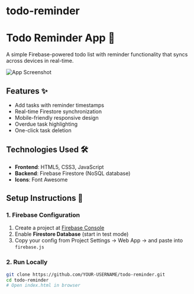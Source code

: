 # todo-reminder
# Todo Reminder App 🔔

A simple Firebase-powered todo list with reminder functionality that syncs across devices in real-time.

![App Screenshot](https://i.imgur.com/JR5hZOl.png)

## Features ✨
- Add tasks with reminder timestamps
- Real-time Firestore synchronization
- Mobile-friendly responsive design
- Overdue task highlighting
- One-click task deletion

## Technologies Used 🛠️
- **Frontend**: HTML5, CSS3, JavaScript
- **Backend**: Firebase Firestore (NoSQL database)
- **Icons**: Font Awesome

## Setup Instructions 🚀

### 1. Firebase Configuration
1. Create a project at [Firebase Console](https://console.firebase.google.com/)
2. Enable **Firestore Database** (start in test mode)
3. Copy your config from Project Settings → Web App → and paste into `firebase.js`

### 2. Run Locally
```bash
git clone https://github.com/YOUR-USERNAME/todo-reminder.git
cd todo-reminder
# Open index.html in browser
